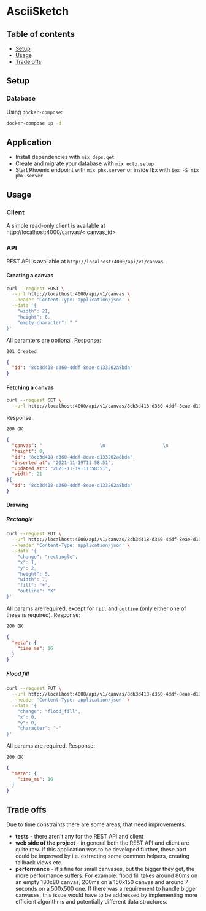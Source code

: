 # AsciiSketch
## Table of contents
  * [Setup](#setup)
  * [Usage](#usage)
  * [Trade offs](#trade-offs)

## Setup
### Database

Using `docker-compose`:

```bash
docker-compose up -d
```

## Application

  * Install dependencies with `mix deps.get`
  * Create and migrate your database with `mix ecto.setup`
  * Start Phoenix endpoint with `mix phx.server` or inside IEx with `iex -S mix phx.server`

## Usage
### Client
A simple read-only client is available at http://localhost:4000/canvas/<:canvas_id>

### API

REST API is available at `http://localhost:4000/api/v1/canvas`

#### Creating a canvas

```bash
curl --request POST \
  --url http://localhost:4000/api/v1/canvas \
  --header 'Content-Type: application/json' \
  --data '{   
    "width": 21,
	"height": 8,
	"empty_character": " "
}'
```

All paramters are optional. Response:

`201 Created`

```json
{
  "id": "8cb3d418-d360-4ddf-8eae-d133202a8bda"
}
```

#### Fetching a canvas

```bash
curl --request GET \
  --url http://localhost:4000/api/v1/canvas/8cb3d418-d360-4ddf-8eae-d133202a8bda
```

Response:

`200 OK`

```json
{
  "canvas": "                     \n                     \n                     \n                     \n                     \n                     \n                     \n                     ",
  "height": 8,
  "id": "8cb3d418-d360-4ddf-8eae-d133202a8bda",
  "inserted_at": "2021-11-19T11:58:51",
  "updated_at": "2021-11-19T11:58:51",
  "width": 21
}{
  "id": "8cb3d418-d360-4ddf-8eae-d133202a8bda"
}
```

#### Drawing
##### Rectangle

```bash
curl --request PUT \
  --url http://localhost:4000/api/v1/canvas/8cb3d418-d360-4ddf-8eae-d133202a8bda/draw \
  --header 'Content-Type: application/json' \
  --data '{
	"change": "rectangle",
	"x": 1,
	"y": 2,
	"height": 5,
	"width": 7,
	"fill": "+",
	"outline": "X"
}'
```

All params are required, except for `fill` and `outline` (only either one of these is required). Response:

`200 OK`

```json
{
  "meta": {
    "time_ms": 16
  }
}
```

##### Flood fill

```bash
curl --request PUT \
  --url http://localhost:4000/api/v1/canvas/8cb3d418-d360-4ddf-8eae-d133202a8bda/draw \
  --header 'Content-Type: application/json' \
  --data '{
	"change": "flood_fill",
	"x": 0,
	"y": 0,
	"character": "-"
}'
```

All params are required. Response:

`200 OK`

```json
{
  "meta": {
    "time_ms": 16
  }
}
```

## Trade offs

Due to time constraints there are some areas, that need improvements:
  * **tests** - there aren't any for the REST API and client
  * **web side of the project** - in general both the REST API and client are quite raw. If this application was to be developed further, these part could be improved by i.e. extracting some common helpers, creating fallback views etc.
  * **performance** - it's fine for small canvases, but the bigger they get, the more performance suffers. For example: flood fill takes around 80ms on an empty 130x80 canvas, 200ms on a 150x150 canvas and around 7 seconds on a 500x500 one. If there was a requirement to handle bigger canvases, this issue would have to be addressed by implementing more efficient algorithms and potentially different data structures.
    
    
